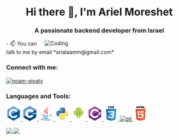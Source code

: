 <h1 align="center">Hi there 👋, I'm Ariel Moreshet </h1>
<h3 align="center">A passionate backend developer from Israel</h3>
<img align="right" alt="Coding" width="400" src="https://media.tenor.com/flflC6GFzO8AAAAd/sultan-alrefaei-programmer.gif" />
- 📫 You can talk to me by email *arialaamm@gmail.com*
<h3 align="left">Connect with me:</h3>
<p align="left">
    <a href="https://www.linkedin.com/in/ariel-moreshet-75a44923a/" target="blank">
        <img align="center" src="https://raw.githubusercontent.com/rahuldkjain/github-profile-readme-generator/master/src/images/icons/Social/linked-in-alt.svg" alt="noam-givaty" height="30" width="40" />
    </a>
</p>
<h3 align="left">Languages and Tools:</h3>
<p align="left">
    <a href="https://www.cprogramming.com/" target="_blank" rel="noreferrer"> <img src="https://raw.githubusercontent.com/devicons/devicon/master/icons/c/c-original.svg" alt="c" width="40" height="40" /> </a>
    <a href="https://www.w3schools.com/cpp/" target="_blank" rel="noreferrer"> <img src="https://raw.githubusercontent.com/devicons/devicon/master/icons/cplusplus/cplusplus-original.svg" alt="cplusplus" width="40" height="40" /> </a>
    <a href="https://www.java.com" target="_blank" rel="noreferrer"> <img src="https://raw.githubusercontent.com/devicons/devicon/master/icons/java/java-original.svg" alt="java" width="40" height="40" /> </a>
    <a href="https://www.python.org" target="_blank" rel="noreferrer"> <img src="https://raw.githubusercontent.com/devicons/devicon/master/icons/python/python-original.svg" alt="python" width="40" height="40" /> </a>
    <a href="https://developer.android.com" target="_blank" rel="noreferrer"> <img src="https://raw.githubusercontent.com/devicons/devicon/master/icons/android/android-original-wordmark.svg" alt="android" width="40" height="40" /> </a>
    <a href="https://www.w3schools.com/cs/" target="_blank" rel="noreferrer"> <img src="https://raw.githubusercontent.com/devicons/devicon/master/icons/csharp/csharp-original.svg" alt="csharp" width="40" height="40" /> </a>
    <a href="https://www.w3schools.com/css/" target="_blank" rel="noreferrer"> <img src="https://raw.githubusercontent.com/devicons/devicon/master/icons/css3/css3-original-wordmark.svg" alt="css3" width="40" height="40" /> </a>
    <a href="https://git-scm.com/" target="_blank" rel="noreferrer"> <img src="https://www.vectorlogo.zone/logos/git-scm/git-scm-icon.svg" alt="git" width="40" height="40" /> </a>
    <a href="https://www.w3.org/html/" target="_blank" rel="noreferrer"> <img src="https://raw.githubusercontent.com/devicons/devicon/master/icons/html5/html5-original-wordmark.svg" alt="html5" width="40" height="40" /> </a>
</p>
<div>
  <a href="https://github.com/arielaamm/github-readme-stats">
  <img align="center" src="https://github-readme-stats.vercel.app/api?username=arielaamm&show_icons=true" />
      <img align="center" src="https://github-readme-stats.vercel.app/api/top-langs/?username=arielaamm&hide=jupyter%20notebook,Python&langs_count=4&layout=compact" />

</a>
<!-- <a>
  <img align="center" src="https://github-readme-stats.vercel.app/api/top-langs/?username=arielaamm&langs_count=10" />
</a> -->
  </div>
